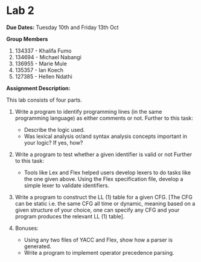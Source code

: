 # Lab 2

**Due Dates:** Tuesday 10th and Friday 13th Oct

**Group Members**

1. 134337 - Khalifa Fumo
2. 134694 - Michael Nabangi
3. 136955 - Marie Mule
4. 135357 - Ian Koech
5. 127385 - Hellen Ndathi

**Assignment Description:**

This lab consists of four parts.

1. Write a program to identify programming lines (in the same programming language) as either comments or not.
   Further to this task:

   - Describe the logic used.
   - Was lexical analysis or/and syntax analysis concepts important in your logic? If yes, how?

2. Write a program to test whether a given identifier is valid or not
   Further to this task:

   - Tools like Lex and Flex helped users develop lexers to do tasks like the one given above. Using the Flex specification file, develop a simple lexer to validate identifiers.

3. Write a program to construct the LL (1) table for a given CFG. [The CFG can be static i.e. the same CFG all time or dynamic, meaning based on a given structure of your choice, one can specify any CFG and your program produces the relevant LL (1) table].

4. Bonuses:
   - Using any two files of YACC and Flex, show how a parser is generated.
   - Write a program to implement operator precedence parsing.
